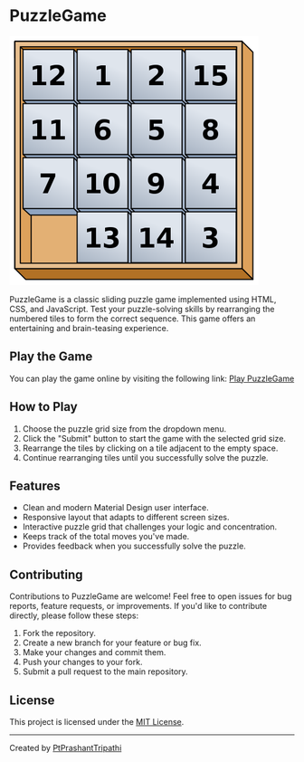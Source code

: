 # PuzzleGame

![PuzzleGame Logo](icon/logo.png)

PuzzleGame is a classic sliding puzzle game implemented using HTML, CSS, and JavaScript. Test your puzzle-solving skills by rearranging the numbered tiles to form the correct sequence. This game offers an entertaining and brain-teasing experience.

## Play the Game

You can play the game online by visiting the following link:
[Play PuzzleGame](https://ptprashanttripathi.github.io/PuzzleGame/)

## How to Play

1. Choose the puzzle grid size from the dropdown menu.
2. Click the "Submit" button to start the game with the selected grid size.
3. Rearrange the tiles by clicking on a tile adjacent to the empty space.
4. Continue rearranging tiles until you successfully solve the puzzle.

## Features

- Clean and modern Material Design user interface.
- Responsive layout that adapts to different screen sizes.
- Interactive puzzle grid that challenges your logic and concentration.
- Keeps track of the total moves you've made.
- Provides feedback when you successfully solve the puzzle.

## Contributing

Contributions to PuzzleGame are welcome! Feel free to open issues for bug reports, feature requests, or improvements. If you'd like to contribute directly, please follow these steps:

1. Fork the repository.
2. Create a new branch for your feature or bug fix.
3. Make your changes and commit them.
4. Push your changes to your fork.
5. Submit a pull request to the main repository.

## License

This project is licensed under the [MIT License](LICENSE).

---

Created by [PtPrashantTripathi](https://github.com/PtPrashantTripathi)
